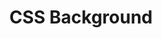 ---
title: CSS Background
tags: CSS
links:
- ["W3Schools: CSS background-position Property",https://www.w3schools.com/cssref/pr_background-position.asp]
- ["HTML Dog: Background Images",https://htmldog.com/guides/css/intermediate/backgroundimages/]
---